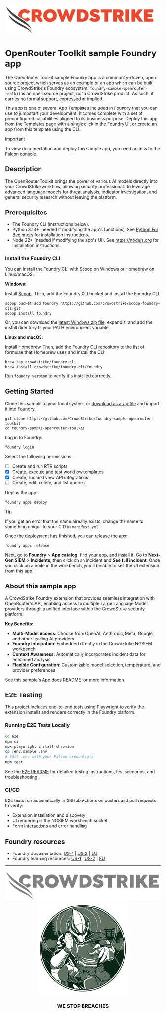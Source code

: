 ![CrowdStrike Falcon](/images/cs-logo.png?raw=true)

# OpenRouter Toolkit sample Foundry app

The OpenRouter Toolkit sample Foundry app is a community-driven, open source project which serves as an example of an app which can be built using CrowdStrike's Foundry ecosystem. `foundry-sample-openrouter-toolkit` is an open source project, not a CrowdStrike product. As such, it carries no formal support, expressed or implied.

This app is one of several App Templates included in Foundry that you can use to jumpstart your development. It comes complete with a set of preconfigured capabilities aligned to its business purpose. Deploy this app from the Templates page with a single click in the Foundry UI, or create an app from this template using the CLI.

> [!IMPORTANT]  
> To view documentation and deploy this sample app, you need access to the Falcon console.

## Description

The OpenRouter Toolkit brings the power of various AI models directly into your CrowdStrike workflow, allowing security professionals to leverage advanced language models for threat analysis, indicator investigation, and general security research without leaving the platform.

## Prerequisites

* The Foundry CLI (instructions below).
* Python 3.13+ (needed if modifying the app's functions). See [Python For Beginners](https://www.python.org/about/gettingstarted/) for installation instructions.
* Node 22+ (needed if modifying the app's UI). See https://nodejs.org for installation instructions.

### Install the Foundry CLI

You can install the Foundry CLI with Scoop on Windows or Homebrew on Linux/macOS.

**Windows**:

Install [Scoop](https://scoop.sh/). Then, add the Foundry CLI bucket and install the Foundry CLI.

```shell
scoop bucket add foundry https://github.com/crowdstrike/scoop-foundry-cli.git
scoop install foundry
```

Or, you can download the [latest Windows zip file](https://assets.foundry.crowdstrike.com/cli/latest/foundry_Windows_x86_64.zip), expand it, and add the install directory to your PATH environment variable.

**Linux and macOS**:

Install [Homebrew](https://docs.brew.sh/Installation). Then, add the Foundry CLI repository to the list of formulae that Homebrew uses and install the CLI:

```shell
brew tap crowdstrike/foundry-cli
brew install crowdstrike/foundry-cli/foundry
```

Run `foundry version` to verify it's installed correctly.

## Getting Started

Clone this sample to your local system, or [download as a zip file](https://github.com/CrowdStrike/foundry-sample-openrouter-toolkit/archive/refs/heads/main.zip) and import it into Foundry.

```shell
git clone https://github.com/CrowdStrike/foundry-sample-openrouter-toolkit
cd foundry-sample-openrouter-toolkit
```

Log in to Foundry:

```shell
foundry login
```

Select the following permissions:

- [ ] Create and run RTR scripts
- [x] Create, execute and test workflow templates
- [x] Create, run and view API integrations
- [ ] Create, edit, delete, and list queries

Deploy the app:

```shell
foundry apps deploy
```

> [!TIP]
> If you get an error that the name already exists, change the name to something unique to your CID in `manifest.yml`.

Once the deployment has finished, you can release the app:

```shell
foundry apps release
```

Next, go to **Foundry** > **App catalog**, find your app, and install it. Go to **Next-Gen SIEM** > **Incidents**, then click on an incident and **See full incident**. Once you click on a node in the workbench, you'll be able to see the UI extension from this app.

## About this sample app

A CrowdStrike Foundry extension that provides seamless integration with OpenRouter's API, enabling access to multiple Large Language Model providers through a unified interface within the CrowdStrike security platform.

**Key Benefits:**
- **Multi-Model Access**: Choose from OpenAI, Anthropic, Meta, Google, and other leading AI providers
- **Foundry Integration**: Embedded directly in the CrowdStrike NGSIEM workbench
- **Context Awareness**: Automatically incorporates incident data for enhanced analysis
- **Flexible Configuration**: Customizable model selection, temperature, and provider preferences

See this sample's [App docs README](app_docs/README.md) for more information.

## E2E Testing

This project includes end-to-end tests using Playwright to verify the extension installs and renders correctly in the Foundry platform.

### Running E2E Tests Locally

```bash
cd e2e
npm ci
npx playwright install chromium
cp .env.sample .env
# Edit .env with your Falcon credentials
npm test
```

See the [E2E README](e2e/README.md) for detailed testing instructions, test scenarios, and troubleshooting.

### CI/CD

E2E tests run automatically in GitHub Actions on pushes and pull requests to verify:
- Extension installation and discovery
- UI rendering in the NGSIEM workbench socket
- Form interactions and error handling

## Foundry resources

- Foundry documentation: [US-1](https://falcon.crowdstrike.com/documentation/category/c3d64B8e/falcon-foundry) | [US-2](https://falcon.us-2.crowdstrike.com/documentation/category/c3d64B8e/falcon-foundry) | [EU](https://falcon.eu-1.crowdstrike.com/documentation/category/c3d64B8e/falcon-foundry)
- Foundry learning resources: [US-1](https://falcon.crowdstrike.com/foundry/learn) | [US-2](https://falcon.us-2.crowdstrike.com/foundry/learn) | [EU](https://falcon.eu-1.crowdstrike.com/foundry/learn)

---

<p align="center"><img src="/images/cs-logo-footer.png"><br/><img width="300px" src="/images/adversary-goblin-panda.png"></p>
<h3><p align="center">WE STOP BREACHES</p></h3>
